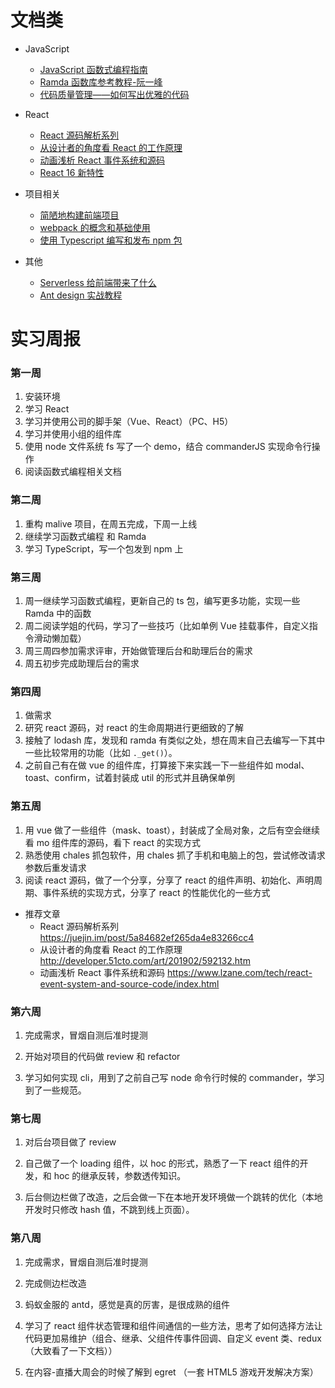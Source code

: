 # 文档类

* JavaScript
  * [JavaScript 函数式编程指南](https://llh911001.gitbooks.io/mostly-adequate-guide-chinese/content/)
  * [Ramda 函数库参考教程-阮一峰](http://www.ruanyifeng.com/blog/2017/03/ramda.html)
  * [代码质量管理——如何写出优雅的代码](https://juejin.im/post/5a93fb7a6fb9a0635e3d047b#heading-1)

* React 
  * [React 源码解析系列](https://juejin.im/post/5a84682ef265da4e83266cc4)
  * [从设计者的角度看 React 的工作原理](http://developer.51cto.com/art/201902/592132.htm)
  * [动画浅析 React 事件系统和源码](https://www.lzane.com/tech/react-event-system-and-source-code/index.html)
  * [React 16 新特性](https://segmentfault.com/a/1190000017321982#articleHeader26)
  
* 项目相关  
  * [简陋地构建前端项目](https://juejin.im/post/59a7ef006fb9a0249a414486)
  * [webpack 的概念和基础使用](https://juejin.im/book/5a6abad5518825733c144469/section/5a6abad5518825732e2f8546)
  * [使用 Typescript 编写和发布 npm 包](https://www.jianshu.com/p/8fa2c50720e4)

* 其他
  * [Serverless 给前端带来了什么](https://segmentfault.com/a/1190000018455041)
  * [Ant design 实战教程](https://www.yuque.com/ant-design/course)



# 实习周报

### 第一周
1. 安装环境
2. 学习 React
3. 学习并使用公司的脚手架（Vue、React）（PC、H5）
4. 学习并使用小组的组件库
5. 使用 node 文件系统 fs 写了一个 demo，结合 commanderJS 实现命令行操作
6. 阅读函数式编程相关文档



### 第二周
1. 重构 malive 项目，在周五完成，下周一上线
2. 继续学习函数式编程 和 Ramda
3. 学习 TypeScript，写一个包发到 npm 上



### 第三周
1. 周一继续学习函数式编程，更新自己的 ts 包，编写更多功能，实现一些 Ramda 中的函数
2. 周二阅读学姐的代码，学习了一些技巧（比如单例 Vue 挂载事件，自定义指令滑动懒加载）
3. 周三周四参加需求评审，开始做管理后台和助理后台的需求
4. 周五初步完成助理后台的需求



### 第四周
1. 做需求
2. 研究 react 源码，对 react 的生命周期进行更细致的了解
3. 接触了 lodash 库，发现和 ramda 有类似之处，想在周末自己去编写一下其中一些比较常用的功能（比如 `._get()`）。
4. 之前自己有在做 vue 的组件库，打算接下来实践一下一些组件如 modal、toast、confirm，试着封装成 util 的形式并且确保单例



### 第五周
1. 用 vue 做了一些组件（mask、toast），封装成了全局对象，之后有空会继续看 mo 组件库的源码，看下 react 的实现方式
2. 熟悉使用 chales 抓包软件，用 chales 抓了手机和电脑上的包，尝试修改请求参数后重发请求
3. 阅读 react 源码，做了一个分享，分享了 react 的组件声明、初始化、声明周期、事件系统的实现方式，分享了 react 的性能优化的一些方式
* 推荐文章
  * React 源码解析系列  https://juejin.im/post/5a84682ef265da4e83266cc4
  * 从设计者的角度看 React 的工作原理 http://developer.51cto.com/art/201902/592132.htm 
  * 动画浅析 React 事件系统和源码 https://www.lzane.com/tech/react-event-system-and-source-code/index.html
  
  

### 第六周

1. 完成需求，冒烟自测后准时提测

2. 开始对项目的代码做 review 和 refactor

3. 学习如何实现 cli，用到了之前自己写 node 命令行时候的 commander，学习到了一些规范。

   

### 第七周

1. 对后台项目做了 review 

2. 自己做了一个 loading 组件，以 hoc 的形式，熟悉了一下 react 组件的开发，和 hoc 的继承反转，参数透传知识。

3. 后台侧边栏做了改造，之后会做一下在本地开发环境做一个跳转的优化（本地开发时只修改 hash 值，不跳到线上页面）。



### 第八周

1. 完成需求，冒烟自测后准时提测

2. 完成侧边栏改造

3. 蚂蚁金服的 antd，感觉是真的厉害，是很成熟的组件

4. 学习了 react 组件状态管理和组件间通信的一些方法，思考了如何选择方法让代码更加易维护（组合、继承、父组件传事件回调、自定义 event 类、redux（大致看了一下文档））

5. 在内容-直播大周会的时候了解到 egret （一套 HTML5 游戏开发解决方案）

   